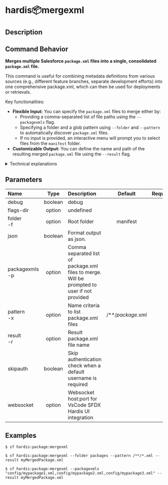 <!-- This file has been generated with command 'sf hardis:doc:plugin:generate'. Please do not update it manually or it may be overwritten -->
# hardis:package:mergexml

## Description


## Command Behavior

**Merges multiple Salesforce `package.xml` files into a single, consolidated `package.xml` file.**

This command is useful for combining metadata definitions from various sources (e.g., different feature branches, separate development efforts) into one comprehensive package.xml, which can then be used for deployments or retrievals.

Key functionalities:

- **Flexible Input:** You can specify the `package.xml` files to merge either by:
  - Providing a comma-separated list of file paths using the `--packagexmls` flag.
  - Specifying a folder and a glob pattern using `--folder` and `--pattern` to automatically discover `package.xml` files.
  - If no input is provided, an interactive menu will prompt you to select files from the `manifest` folder.
- **Customizable Output:** You can define the name and path of the resulting merged `package.xml` file using the `--result` flag.

<details>
<summary>Technical explanations</summary>

The command's technical implementation involves:

- **File Discovery:** It uses `glob` to find `package.xml` files based on the provided folder and pattern, or it directly uses the list of files from the `--packagexmls` flag.
- **Interactive Prompts:** If no `package.xml` files are specified, it uses the `prompts` library to allow the user to interactively select files to merge.
- **`appendPackageXmlFilesContent` Utility:** The core merging logic is handled by the `appendPackageXmlFilesContent` utility function. This function reads the content of each input `package.xml` file, combines their metadata types and members, and writes the consolidated content to the specified result file.
- **XML Manipulation:** Internally, `appendPackageXmlFilesContent` parses the XML of each `package.xml`, merges the `<types>` and `<members>` elements, and then rebuilds the XML structure for the output file.
- **File System Operations:** It uses `fs-extra` to ensure the output directory exists and to write the merged `package.xml` file.
- **WebSocket Communication:** It uses `WebSocketClient.requestOpenFile` to open the generated merged `package.xml` file in VS Code for immediate review.
</details>


## Parameters

|Name|Type|Description|Default|Required|Options|
|:---|:--:|:----------|:-----:|:------:|:-----:|
|debug|boolean|debug||||
|flags-dir|option|undefined||||
|folder<br/>-f|option|Root folder|manifest|||
|json|boolean|Format output as json.||||
|packagexmls<br/>-p|option|Comma separated list of package.xml files to merge. Will be prompted to user if not provided||||
|pattern<br/>-x|option|Name criteria to list package.xml files|/**/*package*.xml|||
|result<br/>-r|option|Result package.xml file name||||
|skipauth|boolean|Skip authentication check when a default username is required||||
|websocket|option|Websocket host:port for VsCode SFDX Hardis UI integration||||

## Examples

```shell
$ sf hardis:package:mergexml
```

```shell
$ sf hardis:package:mergexml --folder packages --pattern /**/*.xml --result myMergedPackage.xml
```

```shell
$ sf hardis:package:mergexml --packagexmls "config/mypackage1.xml,config/mypackage2.xml,config/mypackage3.xml" --result myMergedPackage.xml
```


